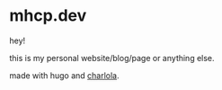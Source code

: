 # mhcp.dev

hey!

this is my personal website/blog/page or anything else.

made with hugo and [charlola](https://themes.gohugo.io/themes/hugo-theme-charlolamode/).
